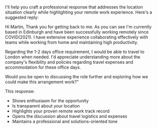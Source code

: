 I'll help you craft a professional response that addresses the location situation clearly while highlighting your remote work experience. Here's a suggested reply:


Hi Martin, Thank you for getting back to me. As you can see I'm currently based in Edinburgh and have been successfully working remotely since COVID(2021). I have extensive experience collaborating effectively with teams while working from home and maintaining high productivity.

Regarding the 1-2 days office requirement, I would be able to travel to London when needed. I'd appreciate understanding more about the company's flexibility and policies regarding travel expenses and accommodation for these office days.

Would you be open to discussing the role further and exploring how we could make this arrangement work?"

This response:
- Shows enthusiasm for the opportunity
- Is transparent about your location
- Highlights your proven remote work track record
- Opens the discussion about travel logistics and expenses
- Maintains a professional and solutions-oriented tone